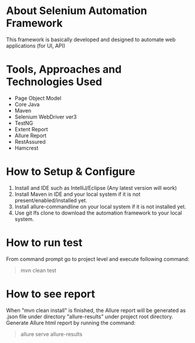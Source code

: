 # About Selenium Automation Framework
This framework is basically developed and designed to automate web applications (for UI, API)
# Tools, Approaches and Technologies Used
- Page Object Model
- Core Java
- Maven
- Selenium WebDriver ver3
- TestNG
- Extent Report
- Allure Report
- RestAssured
- Hamcrest
# How to Setup & Configure
1. Install and IDE such as IntelliJ/Eclipse (Any latest version will work)
2. Install Maven in IDE and your local system if it is not present/enabled/installed yet.
3. Install allure-commandline on your local system if it is not installed yet.
4. Use git lfs clone to download the automation framework to your local system.
# How to run test
From command prompt go to project level and execute following command: 
> mvn clean test
# How to see report
When "mvn clean install" is finished, the Allure report will be generated as .json file under directory "allure-results" under project root directory. 
Generate Allure html report by running the command:
> allure serve allure-results
